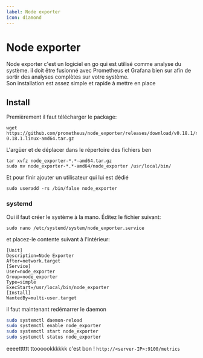 ```yaml
---
label: Node exporter
icon: diamond
---
```


# Node exporter
Node exporter c'est un logiciel en go qui est utilisé comme analyse du système. il doit être fusionné avec Prometheus et Grafana bien sur afin de sortir des analyses complètes sur votre système.<br>
Son installation est assez simple et rapide à mettre en place

## Install

Premièrement il faut télécharger le package: 
```
wget https://github.com/prometheus/node_exporter/releases/download/v0.18.1/node_exporter-0.18.1.linux-amd64.tar.gz
```

L'argüer et de déplacer dans le répertoire des fichiers ben
```
tar xvfz node_exporter-*.*-amd64.tar.gz
sudo mv node_exporter-*.*-amd64/node_exporter /usr/local/bin/
```

Et pour finir ajouter un utilisateur qui lui est dédié
```
sudo useradd -rs /bin/false node_exporter
```

### systemd
Oui il faut créer le système à la mano. Éditez le fichier suivant: 
```
sudo nano /etc/systemd/system/node_exporter.service
```
et placez-le contente suivant à l'intérieur: 
```
[Unit]
Description=Node Exporter
After=network.target
[Service]
User=node_exporter
Group=node_exporter
Type=simple
ExecStart=/usr/local/bin/node_exporter
[Install]
WantedBy=multi-user.target
```

il faut maintenant redémarrer le daemon
```sh
sudo systemctl daemon-reload
sudo systemctl enable node_exporter
sudo systemctl start node_exporter
sudo systemctl status node_exporter
```

eeeetttttt ttoooookkkkkk c'est bon ! `http://<server-IP>:9100/metrics`
